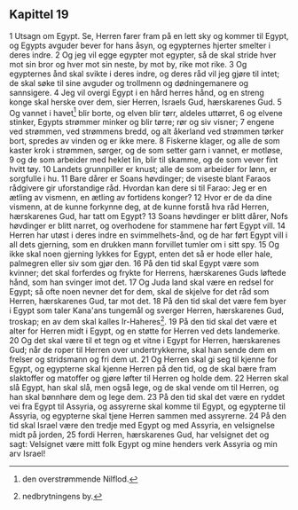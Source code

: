 ## Kapittel 19

1 Utsagn om Egypt. Se, Herren farer fram på en lett sky og kommer til Egypt, og Egypts avguder bever for hans åsyn, og egypternes hjerter smelter i deres indre.
2 Og jeg vil egge egypter mot egypter, så de skal stride hver mot sin bror og hver mot sin neste, by mot by, rike mot rike.
3 Og egypternes ånd skal svikte i deres indre, og deres råd vil jeg gjøre til intet; de skal søke til sine avguder og trollmenn og dødningemanere og sannsigere.
4 Jeg vil overgi Egypt i en hård herres hånd, og en streng konge skal herske over dem, sier Herren, Israels Gud, hærskarenes Gud.
5 Og vannet i havet[^1] blir borte, og elven blir tørr, aldeles uttørret,
6 og elvene stinker, Egypts strømmer minker og blir tørre; rør og siv visner;
7 engene ved strømmen, ved strømmens bredd, og alt åkerland ved strømmen tørker bort, spredes av vinden og er ikke mere.
8 Fiskerne klager, og alle de som kaster krok i strømmen, sørger, og de som setter garn i vannet, er motløse,
9 og de som arbeider med heklet lin, blir til skamme, og de som vever fint hvitt tøy.
10 Landets grunnpiller er knust; alle de som arbeider for lønn, er sorgfulle i hu.
11 Bare dårer er Soans høvdinger; de viseste blant Faraos rådgivere gir uforstandige råd. Hvordan kan dere si til Farao: Jeg er en ætling av vismenn, en ætling av fortidens konger?
12 Hvor er de da dine vismenn, at de kunne forkynne deg, at de kunne forstå hva råd Herren, hærskarenes Gud, har tatt om Egypt?
13 Soans høvdinger er blitt dårer, Nofs høvdinger er blitt narret, og overhodene for stammene har ført Egypt vill.
14 Herren har utøst i deres indre en svimmelhets-ånd, og de har ført Egypt vill i all dets gjerning, som en drukken mann forvillet tumler om i sitt spy.
15 Og ikke skal noen gjerning lykkes for Egypt, enten det så er hode eller hale, palmegren eller siv som gjør den.
16 På den tid skal Egypt være som kvinner; det skal forferdes og frykte for Herrens, hærskarenes Guds løftede hånd, som han svinger imot det.
17 Og Juda land skal være en redsel for Egypt; så ofte noen nevner det for dem, skal de skjelve for det råd som Herren, hærskarenes Gud, tar mot det.
18 På den tid skal det være fem byer i Egypt som taler Kana'ans tungemål og sverger Herren, hærskarenes Gud, troskap; en av dem skal kalles Ir-Haheres[^2].
19 På den tid skal det være et alter for Herren midt i Egypt, og en støtte for Herren ved dets landemerke.
20 Og det skal være til et tegn og et vitne i Egypt for Herren, hærskarenes Gud; når de roper til Herren over undertrykkerne, skal han sende dem en frelser og stridsmann og fri dem ut.
21 Og Herren skal gi seg til kjenne for Egypt, og egypterne skal kjenne Herren på den tid, og de skal bære fram slaktoffer og matoffer og gjøre løfter til Herren og holde dem.
22 Herren skal slå Egypt, han skal slå, men også lege, og de skal vende om til Herren, og han skal bønnhøre dem og lege dem.
23 På den tid skal det være en ryddet vei fra Egypt til Assyria, og assyrerne skal komme til Egypt, og egypterne til Assyria, og egypterne skal tjene Herren sammen med assyrerne.
24 På den tid skal Israel være den tredje med Egypt og med Assyria, en velsignelse midt på jorden,
25 fordi Herren, hærskarenes Gud, har velsignet det og sagt: Velsignet være mitt folk Egypt og mine henders verk Assyria og min arv Israel!

[^1]:  den overstrømmende Nilflod.
[^2]:  nedbrytningens by.
